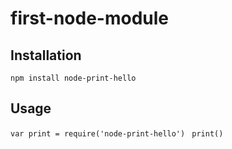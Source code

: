 # first-node-module
## Installation<br>
``` npm install node-print-hello ```<br>
## Usage
 ``` var print = require('node-print-hello') ```
     ```  print() ```
